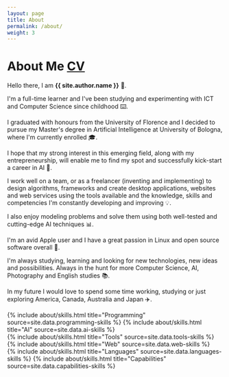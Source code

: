 ```yaml
---
layout: page
title: About
permalink: /about/
weight: 3
---
```


# **About Me** <span><a href="https://github.com/Wadaboa/cv-resume/raw/master/cv.pdf" class="btn btn-info" id="cv-button">CV</a></span>

Hello there, I am **{{ site.author.name }}** :wave:.<br>

I'm a full-time learner and I've been studying and experimenting with ICT and Computer Science since childhood :keyboard:.

I graduated with honours from the University of Florence and I decided to pursue my Master's degree in Artificial Intelligence at University of Bologna, where I'm currently enrolled :mortar_board:.

I hope that my strong interest in this emerging field, along with my entrepreneurship, will enable me to find my spot and successfully kick-start a career in AI :robot:.

I work well on a team, or as a freelancer (inventing and implementing) to design algorithms, frameworks and create desktop applications, websites and web services using the tools available and the knowledge, skills and competencies I'm constantly developing and improving :bulb:.

I also enjoy modeling problems and solve them using both well-tested and cutting-edge AI techniques :bar_chart:.

I'm an avid Apple user and I have a great passion in Linux and open source software overall :penguin:.

I'm always studying, learning and looking for new technologies, new ideas and possibilities.
Always in the hunt for more Computer Science, AI, Photography and English studies :books:.

In my future I would love to spend some time working, studying or just exploring America, Canada, Australia and Japan :airplane:.

<div class="row skills-row">
{% include about/skills.html title="Programming" source=site.data.programming-skills %}
{% include about/skills.html title="AI" source=site.data.ai-skills %}
</div>
<div class="row skills-row">
{% include about/skills.html title="Tools" source=site.data.tools-skills %}
{% include about/skills.html title="Web" source=site.data.web-skills %}
</div>
<div class="row skills-row">
{% include about/skills.html title="Languages" source=site.data.languages-skills %}
{% include about/skills.html title="Capabilities" source=site.data.capabilities-skills %}
</div>
